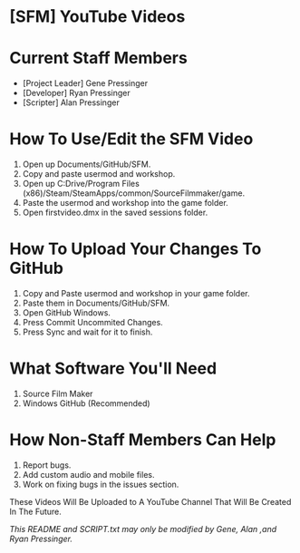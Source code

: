 [SFM] YouTube Videos 
===
Current Staff Members
===
- [Project Leader] Gene Pressinger
- [Developer] Ryan Pressinger
- [Scripter] Alan Pressinger

How To Use/Edit the SFM Video
===
1. Open up Documents/GitHub/SFM.
2. Copy and paste usermod and workshop.
3. Open up C:Drive/Program Files (x86)/Steam/SteamApps/common/SourceFilmmaker/game.
4. Paste the usermod and workshop into the game folder.
5. Open firstvideo.dmx in the saved sessions folder.

How To Upload Your Changes To GitHub
===
1. Copy and Paste usermod and workshop in your game folder.
2. Paste them in Documents/GitHub/SFM.
3. Open GitHub Windows.
4. Press Commit Uncommited Changes.
5. Press Sync and wait for it to finish.

What Software You'll Need
===
1. Source Film Maker
2. Windows GitHub (Recommended)

How Non-Staff Members Can Help
===
1. Report bugs.
2. Add custom audio and mobile files.
3. Work on fixing bugs in the issues section.


These Videos Will Be Uploaded to A YouTube Channel That Will Be Created In The Future.

*This README and SCRIPT.txt may only be modified by Gene, Alan ,and Ryan Pressinger.*
